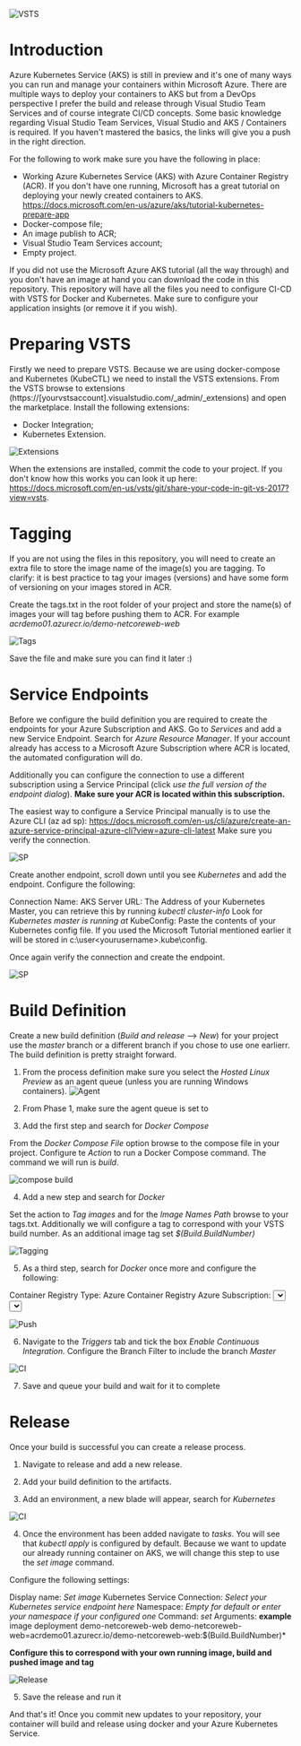 ![VSTS](/doc/kubernetes_cicd.PNG)

# Introduction
Azure Kubernetes Service (AKS) is still in preview and it's one of many  ways you can run and manage your containers within Microsoft Azure. There are multiple ways to deploy your containers to AKS but from a DevOps perspective I prefer the build and release through Visual Studio Team Services and of course integrate CI/CD concepts. 
Some basic knowledge regarding Visual Studio Team Services, Visual Studio and AKS / Containers is required. If you haven't mastered the basics, the links will give you a push in the right direction.   

For the following to work make sure you have the following in place:

-	Working Azure Kubernetes Service (AKS) with Azure Container Registry (ACR). If you don't have one running, Microsoft has a great tutorial on deploying your newly created containers to AKS. 
https://docs.microsoft.com/en-us/azure/aks/tutorial-kubernetes-prepare-app
-	Docker-compose file;
-	An image publish to ACR; 
-	Visual Studio Team Services account;
-	Empty project.

If you did not use the Microsoft Azure AKS tutorial (all the way through) and you don't have an image at hand you can download the code in this repository. This repository will have all the files you need to configure CI-CD with VSTS for Docker and Kubernetes. Make sure to configure your application insights (or remove it if you wish).

# Preparing VSTS
Firstly we need to prepare VSTS. Because we are using docker-compose and Kubernetes (KubeCTL) we need to install the VSTS extensions. From the VSTS browse to extensions (https://[yourvstsaccount].visualstudio.com/_admin/_extensions) and open the marketplace. Install the following extensions:
-	Docker Integration;
-	Kubernetes Extension.

![Extensions](/doc/Extensions.PNG)

When the extensions are installed, commit the code to your project. If you don't know how this works you can look it up here: https://docs.microsoft.com/en-us/vsts/git/share-your-code-in-git-vs-2017?view=vsts. 

# Tagging
If you are not using the files in this repository, you will need to create an extra file to store the image name of the image(s) you are tagging. To clarify: it is best practice to tag your images (versions) and have some form of versioning on your images stored in ACR. 

Create the tags.txt in the root folder of your project and store the name(s) of images your will tag before pushing them to ACR. For example
*acrdemo01.azurecr.io/demo-netcoreweb-web*

![Tags](/doc/tags.png)

Save the file and make sure you can find it later :)

# Service Endpoints
Before we configure the build definition you are required to create the endpoints for your Azure Subscription and AKS.
Go to *Services* and add a new Service Endpoint. Search for *Azure Resource Manager*. If your account already has access to a Microsoft Azure Subscription where ACR is located, the automated configuration will do.

Additionally you can configure the connection to use a different subscription using a Service Principal (click *use the full version of the endpoint dialog*). **Make sure your ACR is located within this subscription.**

The easiest way to configure a Service Principal manually is to use the Azure CLI (az ad sp): https://docs.microsoft.com/en-us/cli/azure/create-an-azure-service-principal-azure-cli?view=azure-cli-latest
Make sure you verify the connection.

![SP](/doc/service_principal.png)


Create another endpoint, scroll down until you see *Kubernetes* and add the endpoint. 
Configure the following:

Connection Name: AKS
Server URL: The Address of your Kubernetes Master, you can retrieve this by running *kubectl cluster-info* Look for *Kubernetes master is running at*
KubeConfig: Paste the contents of your Kubernetes config file. If you used the Microsoft Tutorial mentioned earlier it will be stored in c:\user\<yourusername>\.kube\config.

Once again verify the connection and create the endpoint.

![SP](/doc/service_principal2.png)


# Build Definition
Create a new build definition (*Build and release* --> *New*) for your project use the *master* branch or a different branch if you chose to use one earlierr. The build definition is pretty straight forward.

1.	From the process definition make sure you select the *Hosted Linux Preview* as an agent queue (unless you are running Windows containers). 
![Agent](/doc/Agent.PNG)
2.	From Phase 1, make sure the agent queue is set to *<inherit from definition>*

3.	Add the first step and search for *Docker Compose*

From the *Docker Compose File* option browse to the compose file in your project. Configure te *Action* to run a Docker Compose command. The command we will run is *build*.

![compose build](/doc/compose_build.PNG)

4.	Add a new step and search for *Docker*

Set the action to *Tag images* and for the *Image Names Path* browse to your tags.txt. Additionally we will configure a tag to correspond with your VSTS build number. As an additional image tag set *$(Build.BuildNumber)*

![Tagging](/doc/tagging.PNG)

5.	As a third step, search for *Docker* once more and configure the following:

Container Registry Type: Azure Container Registry
Azure Subscription: <Select your newly created Service Endpoint>
Azure Container Registry: <Select your ACR here>
Action: Push an image
Image Name: <your image name as defined in your docker-compose.yaml with the ACR prefix>
Additional Image tag: $(Build.BuildNumber)

![Push](/doc/Push_Image.png)

6.	Navigate to the *Triggers* tab and tick the box *Enable Continuous Integration*. Configure the Branch Filter to include the branch *Master*

![CI](/doc/CI.PNG)

7.	Save and queue your build and wait for it to complete

# Release
Once your build is successful you can create a release process.

1.	Navigate to release and add a new release. 

2.	Add your build definition to the artifacts.

3.	Add an environment, a new blade will appear, search for *Kubernetes*

![CI](/doc/searchkub.PNG)

4.	Once the environment has been added navigate to *tasks*. You will see that *kubectl apply* is configured by default. Because we want to update our already running container on AKS, we will change this step to use the *set image* command.

Configure the following settings:

Display name: *Set image*
Kubernetes Service Connection: *Select your Kubernetes service endpoint here*
Namespace: *Empty for default or enter your namespace if your configured one*
Command: *set*
Arguments: **example** image deployment demo-netcoreweb-web demo-netcoreweb-web=acrdemo01.azurecr.io/demo-netcoreweb-web:$(Build.BuildNumber)*
  
**Configure this to correspond with your own running image, build and pushed image and tag**

![Release](/doc/release.PNG)

5.	Save the release and run it

And that's it! Once you commit new updates to your repository, your container will build and release using docker and your Azure Kubernetes Service.







